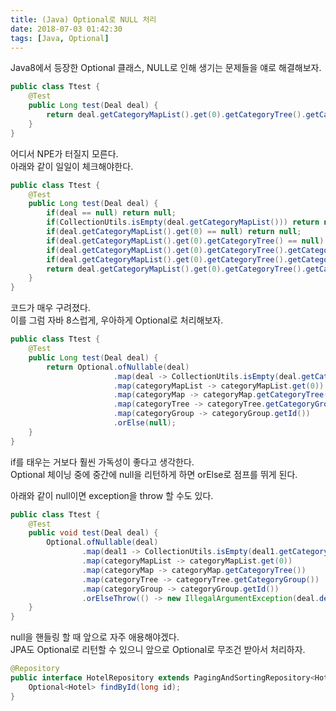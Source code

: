 ```yaml
---
title: (Java) Optional로 NULL 처리
date: 2018-07-03 01:42:30
tags: [Java, Optional]
---
```

Java8에서 등장한 Optional 클래스, NULL로 인해 생기는 문제들을 얘로 해결해보자.  

```java
public class Ttest {
    @Test
    public Long test(Deal deal) {
        return deal.getCategoryMapList().get(0).getCategoryTree().getCategoryGroup().getId();
    }
}
```

어디서 NPE가 터질지 모른다.  
아래와 같이 일일이 체크해야한다.  

```java
public class Ttest {
    @Test
    public Long test(Deal deal) {
        if(deal == null) return null;
        if(CollectionUtils.isEmpty(deal.getCategoryMapList())) return null;
        if(deal.getCategoryMapList().get(0) == null) return null;
        if(deal.getCategoryMapList().get(0).getCategoryTree() == null) return null;
        if(deal.getCategoryMapList().get(0).getCategoryTree().getCategoryGroup() == null) return null;
        if(deal.getCategoryMapList().get(0).getCategoryTree().getCategoryGroup().getId() == null) return null;
        return deal.getCategoryMapList().get(0).getCategoryTree().getCategoryGroup().getId();
    }
}
```

코드가 매우 구려졌다.  
이를 그럼 자바 8스럽게, 우아하게 Optional로 처리해보자.  

```java
public class Ttest {
    @Test
    public Long test(Deal deal) {
        return Optional.ofNullable(deal)
                       .map(deal -> CollectionUtils.isEmpty(deal.getCategoryMapList()) ? null : deal.getCategoryMapList())
                       .map(categoryMapList -> categoryMapList.get(0))
                       .map(categoryMap -> categoryMap.getCategoryTree())
                       .map(categoryTree -> categoryTree.getCategoryGroup())
                       .map(categoryGroup -> categoryGroup.getId())
                       .orElse(null);
    }
}
```

if를 태우는 거보다 훨씬 가독성이 좋다고 생각한다.  
Optional 체이닝 중에 중간에 null을 리턴하게 하면 orElse로 점프를 뛰게 된다.

아래와 같이 null이면 exception을 throw 할 수도 있다.
```java
public class Ttest {
    @Test
    public void test(Deal deal) {
        Optional.ofNullable(deal)
                .map(deal1 -> CollectionUtils.isEmpty(deal1.getCategoryMapList()) ? null : deal1.getCategoryMapList())
                .map(categoryMapList -> categoryMapList.get(0))
                .map(categoryMap -> categoryMap.getCategoryTree())
                .map(categoryTree -> categoryTree.getCategoryGroup())
                .map(categoryGroup -> categoryGroup.getId())
                .orElseThrow(() -> new IllegalArgumentException(deal.dealCategory.getCategory1()));
    }
}
```

null을 핸들링 할 때 앞으로 자주 애용해야겠다.  
JPA도 Optional로 리턴할 수 있으니 앞으로 Optional로 무조건 받아서 처리하자.  
```java
@Repository
public interface HotelRepository extends PagingAndSortingRepository<Hotel, Long> {
    Optional<Hotel> findById(long id);
}
```
